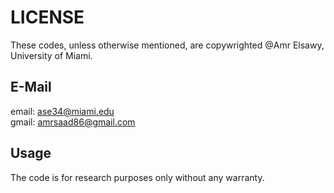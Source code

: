 # LICENSE

These codes, unless otherwise mentioned, are copywrighted @Amr Elsawy, University of Miami.

## E-Mail

email: ase34@miami.edu <br> gmail: amrsaad86@gmail.com

## Usage

The code is for research purposes only without any warranty.
